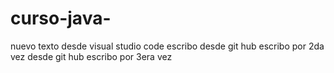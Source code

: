 # curso-java-

nuevo texto desde visual studio code
escribo desde git hub
escribo por 2da vez desde git hub
escribo por 3era vez
